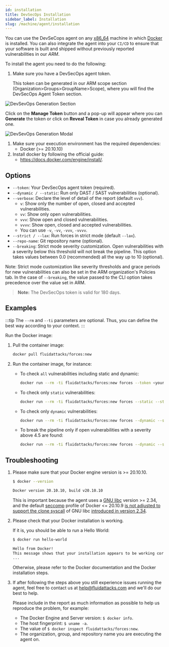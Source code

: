 ```yaml
---
id: installation
title: DevSecOps Installation
sidebar_label: Installation
slug: /machine/agent/installation
---
```


You can use the DevSeCops agent
on any [x86_64](https://en.wikipedia.org/wiki/X86-64)
machine in which [Docker](https://www.docker.com/) is installed.
You can also integrate the agent
into your `CI/CD` to ensure
that your software is built and shipped
without previously reported vulnerabilities
in our _ARM_.

To install the agent
you need to do the following:

1. Make sure you have
   a DevSecOps agent token.

   This token can be generated
   in our ARM scope section
   (Organization>Groups>GroupName>Scope),
   where you will find
   the DevSecOps Agent Token section.

![DevSevOps Generation Section](https://res.cloudinary.com/fluid-attacks/image/upload/v1663687225/docs/machine/agent/installation/dev_token_section.png)

Click on the **Manage Token** button
and a pop-up will appear
where you can **Generate** the token
or click on **Reveal Token**
in case you already generated one.

![DevSevOps Generation Modal](https://res.cloudinary.com/fluid-attacks/image/upload/v1663687225/docs/machine/agent/installation/manage_toke.png)

1. Make sure your execution environment
   has the required dependencies:
   - Docker (>= 20.10.10)
1. Install docker by following
   the official guide:
   - <https://docs.docker.com/engine/install/>.

## Options

- `--token`: Your DevSecOps agent token (required).
- `--dynamic / --static`: Run only DAST / SAST vulnerabilities (optional).
- `--verbose`: Declare the level of detail of the report (default `vvv`).
  - `v`: Show only the number of open,
    closed and accepted vulnerabilities.
  - `vv`: Show only open vulnerabilities.
  - `vvv`: Show open and closed vulnerabilities.
  - `vvvv`: Show open, closed
    and accepted vulnerabilities.
  - You can use `-v`, `-vv`, `-vvv`, `-vvvv`.
- `--strict / --lax`: Run forces in strict mode (default `--lax`).
- `--repo-name`: Git repository name (optional).
- `--breaking`: Strict mode severity customization.
  Open vulnerabilities
  with a severity below this threshold
  will not break the pipeline.
  This option takes values
  between 0.0 (recommended) all the way up to 10 (optional).

Note: Strict mode customization like severity thresholds
and grace periods for new vulnerabilities
can also be set in the ARM organization's Policies tab.
In the case of `--breaking`,
the value passed to the CLI option takes
precedence over the value set in ARM.

> **Note:** The DevSecOps token is valid for 180 days.

## Examples

:::tip
The `--rm` and
`--ti` parameters are optional.
Thus, you can define the best way according to your context.
:::

Run the Docker image:

1. Pull the container image:

   ```sh
   docker pull fluidattacks/forces:new
   ```

1. Run the container image, for instance:

   - To check `all` vulnerabilities including static and dynamic:

     ```sh
     docker run --rm -ti fluidattacks/forces:new forces --token <your-token> -vvv
     ```

   - To check only `static` vulnerabilities:

     ```sh
     docker run --rm -ti fluidattacks/forces:new forces --static --strict --token <your-token>
     ```

   - To check only `dynamic` vulnerabilities:

     ```sh
     docker run --rm -ti fluidattacks/forces:new forces --dynamic --strict --token <your-token>
     ```

   - To break the pipeline only if open vulnerabilities
     with a severity above 4.5 are found:

     ```sh
     docker run --rm -ti fluidattacks/forces:new forces --dynamic --strict --token <your-token> --breaking 4.5
     ```

## Troubleshooting

1. Please make sure that your Docker engine version is >= 20.10.10.

   ```sh
   $ docker --version

   Docker version 20.10.10, build v20.10.10
   ```

   This is important because the agent
   uses a [GNU libc](https://www.gnu.org/software/libc/) version >= 2.34,
   and the
   default [seccomp](https://en.wikipedia.org/wiki/Seccomp) profile
   of Docker <= 20.10.9
   [is not adjusted to support the clone syscall](https://github.com/moby/moby/blob/v20.10.9/profiles/seccomp/default.json)
   of GNU libc
   [introduced in version 2.34](https://sourceware.org/git/?p=glibc.git;a=commit;h=d8ea0d0168b190bdf138a20358293c939509367f).

1. Please check that your Docker installation is working.

   If it is, you should be able to run a Hello World:

   ```sh
   $ docker run hello-world

   Hello from Docker!
   This message shows that your installation appears to be working correctly.
   ...
   ```

   Otherwise,
   please refer to the Docker documentation
   and the Docker installation steps.

1. If after following the steps above
   you still experience issues running the agent,
   feel free to contact us at [help@fluidattacks.com](mailto:help@fluidattacks.com)
   and we'll do our best to help.

   Please include in the report as much information as possible
   to help us reproduce the problem, for example:

   - The Docker Engine and Server version: `$ docker info`.
   - The host fingerprint: `$ uname -a`.
   - The value of `$ docker inspect fluidattacks/forces:new`.
   - The organization, group, and repository name you are executing the agent on.
